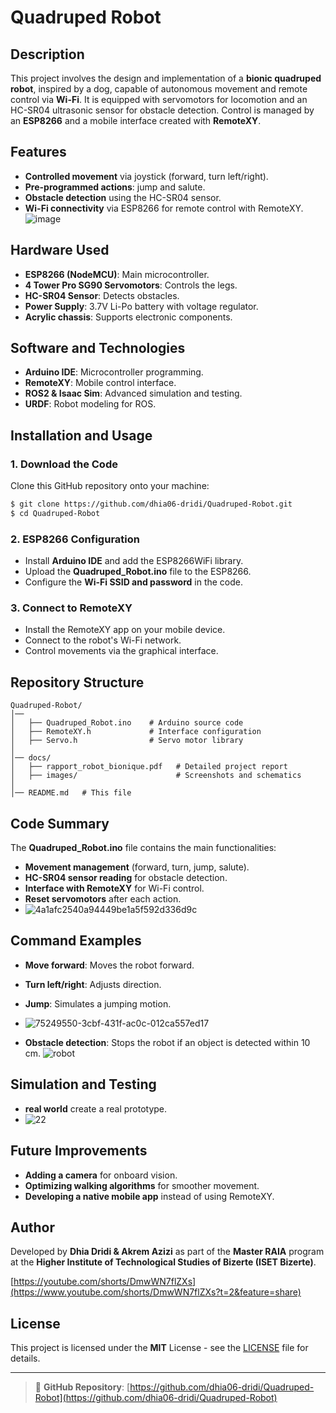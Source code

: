 # Quadruped Robot

## Description
This project involves the design and implementation of a **bionic quadruped robot**, inspired by a dog, capable of autonomous movement and remote control via **Wi-Fi**. It is equipped with servomotors for locomotion and an HC-SR04 ultrasonic sensor for obstacle detection. Control is managed by an **ESP8266** and a mobile interface created with **RemoteXY**.

## Features
- **Controlled movement** via joystick (forward, turn left/right).
- **Pre-programmed actions**: jump and salute.
- **Obstacle detection** using the HC-SR04 sensor.
- **Wi-Fi connectivity** via ESP8266 for remote control with RemoteXY.
![image](https://github.com/user-attachments/assets/5762e062-5ef6-4010-9952-80b031f01f91)

## Hardware Used
- **ESP8266 (NodeMCU)**: Main microcontroller.
- **4 Tower Pro SG90 Servomotors**: Controls the legs.
- **HC-SR04 Sensor**: Detects obstacles.
- **Power Supply**: 3.7V Li-Po battery with voltage regulator.
- **Acrylic chassis**: Supports electronic components.

## Software and Technologies
- **Arduino IDE**: Microcontroller programming.
- **RemoteXY**: Mobile control interface.
- **ROS2 & Isaac Sim**: Advanced simulation and testing.
- **URDF**: Robot modeling for ROS.

## Installation and Usage
### 1. Download the Code
Clone this GitHub repository onto your machine:
```bash
$ git clone https://github.com/dhia06-dridi/Quadruped-Robot.git
$ cd Quadruped-Robot
```

### 2. ESP8266 Configuration
- Install **Arduino IDE** and add the ESP8266WiFi library.
- Upload the **Quadruped_Robot.ino** file to the ESP8266.
- Configure the **Wi-Fi SSID and password** in the code.

### 3. Connect to RemoteXY
- Install the RemoteXY app on your mobile device.
- Connect to the robot's Wi-Fi network.
- Control movements via the graphical interface.

## Repository Structure
```
Quadruped-Robot/
│── 
│   ├── Quadruped_Robot.ino    # Arduino source code
│   ├── RemoteXY.h             # Interface configuration
│   ├── Servo.h                # Servo motor library
│
│── docs/
│   ├── rapport_robot_bionique.pdf   # Detailed project report
│   ├── images/                      # Screenshots and schematics
│
│── README.md   # This file
```

## Code Summary
The **Quadruped_Robot.ino** file contains the main functionalities:
- **Movement management** (forward, turn, jump, salute).
- **HC-SR04 sensor reading** for obstacle detection.
- **Interface with RemoteXY** for Wi-Fi control.
- **Reset servomotors** after each action.
- ![4a1afc2540a94449be1a5f592d336d9c](https://github.com/user-attachments/assets/ac93f5b9-cf55-4ac1-a56a-1048e6d787a6)

## Command Examples
- **Move forward**: Moves the robot forward.
- **Turn left/right**: Adjusts direction.
- **Jump**: Simulates a jumping motion.
- ![75249550-3cbf-431f-ac0c-012ca557ed17](https://github.com/user-attachments/assets/36452c92-2c14-4787-9ba4-0a575930b9de)



- **Obstacle detection**: Stops the robot if an object is detected within 10 cm.
  ![robot](https://github.com/user-attachments/assets/fa09eb65-4020-4d62-b175-4dd90389d712)

## Simulation and Testing
- **real world** create a real prototype.
- ![22](https://github.com/user-attachments/assets/edeca72e-1b9f-4eb2-b868-a1f6f3d8cb00)


## Future Improvements
- **Adding a camera** for onboard vision.
- **Optimizing walking algorithms** for smoother movement.
- **Developing a native mobile app** instead of using RemoteXY.

## Author
Developed by **Dhia Dridi & Akrem Azizi** as part of the **Master RAIA** program at the **Higher Institute of Technological Studies of Bizerte (ISET Bizerte)**.

[https://youtube.com/shorts/DmwWN7flZXs](https://www.youtube.com/shorts/DmwWN7flZXs?t=2&feature=share)
## License
This project is licensed under the **MIT** License - see the [LICENSE](LICENSE) file for details.

---
> 🔗 **GitHub Repository**: [https://github.com/dhia06-dridi/Quadruped-Robot](https://github.com/dhia06-dridi/Quadruped-Robot)

